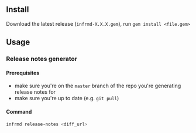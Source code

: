 ## Install

Download the latest release (`infrmd-X.X.X.gem`), run `gem install <file.gem>`

## Usage

### Release notes generator
#### Prerequisites
- make sure you're on the `master` branch of the repo you're generating release notes for
- make sure you're up to date (e.g. `git pull`)


#### Command
```bash
infrmd release-notes <diff_url>
```
